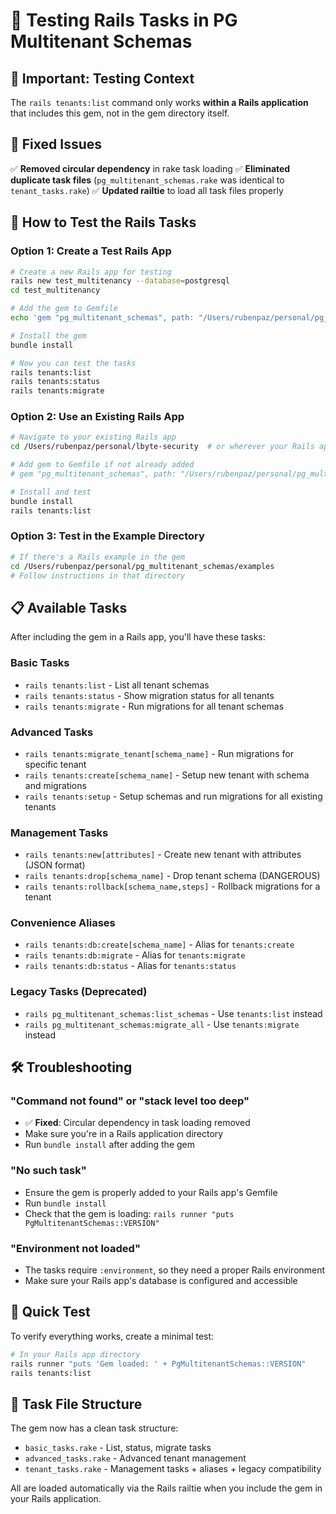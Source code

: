 # 🧪 Testing Rails Tasks in PG Multitenant Schemas

## 🚨 Important: Testing Context

The `rails tenants:list` command only works **within a Rails application** that includes this gem, not in the gem directory itself.

## 🔧 Fixed Issues

✅ **Removed circular dependency** in rake task loading
✅ **Eliminated duplicate task files** (`pg_multitenant_schemas.rake` was identical to `tenant_tasks.rake`)
✅ **Updated railtie** to load all task files properly

## 🚀 How to Test the Rails Tasks

### **Option 1: Create a Test Rails App**

```bash
# Create a new Rails app for testing
rails new test_multitenancy --database=postgresql
cd test_multitenancy

# Add the gem to Gemfile
echo 'gem "pg_multitenant_schemas", path: "/Users/rubenpaz/personal/pg_multitenant_schemas"' >> Gemfile

# Install the gem
bundle install

# Now you can test the tasks
rails tenants:list
rails tenants:status
rails tenants:migrate
```

### **Option 2: Use an Existing Rails App**

```bash
# Navigate to your existing Rails app
cd /Users/rubenpaz/personal/lbyte-security  # or wherever your Rails app is

# Add gem to Gemfile if not already added
# gem "pg_multitenant_schemas", path: "/Users/rubenpaz/personal/pg_multitenant_schemas"

# Install and test
bundle install
rails tenants:list
```

### **Option 3: Test in the Example Directory**

```bash
# If there's a Rails example in the gem
cd /Users/rubenpaz/personal/pg_multitenant_schemas/examples
# Follow instructions in that directory
```

## 📋 Available Tasks

After including the gem in a Rails app, you'll have these tasks:

### **Basic Tasks**
- `rails tenants:list` - List all tenant schemas
- `rails tenants:status` - Show migration status for all tenants  
- `rails tenants:migrate` - Run migrations for all tenant schemas

### **Advanced Tasks**  
- `rails tenants:migrate_tenant[schema_name]` - Run migrations for specific tenant
- `rails tenants:create[schema_name]` - Setup new tenant with schema and migrations
- `rails tenants:setup` - Setup schemas and run migrations for all existing tenants

### **Management Tasks**
- `rails tenants:new[attributes]` - Create new tenant with attributes (JSON format)
- `rails tenants:drop[schema_name]` - Drop tenant schema (DANGEROUS)
- `rails tenants:rollback[schema_name,steps]` - Rollback migrations for a tenant

### **Convenience Aliases**
- `rails tenants:db:create[schema_name]` - Alias for `tenants:create`
- `rails tenants:db:migrate` - Alias for `tenants:migrate`
- `rails tenants:db:status` - Alias for `tenants:status`

### **Legacy Tasks (Deprecated)**
- `rails pg_multitenant_schemas:list_schemas` - Use `tenants:list` instead
- `rails pg_multitenant_schemas:migrate_all` - Use `tenants:migrate` instead

## 🛠️ Troubleshooting

### "Command not found" or "stack level too deep"
- ✅ **Fixed**: Circular dependency in task loading removed
- Make sure you're in a Rails application directory
- Run `bundle install` after adding the gem

### "No such task"
- Ensure the gem is properly added to your Rails app's Gemfile
- Run `bundle install`
- Check that the gem is loading: `rails runner "puts PgMultitenantSchemas::VERSION"`

### "Environment not loaded"
- The tasks require `:environment`, so they need a proper Rails environment
- Make sure your Rails app's database is configured and accessible

## 🧪 Quick Test

To verify everything works, create a minimal test:

```bash
# In your Rails app directory
rails runner "puts 'Gem loaded: ' + PgMultitenantSchemas::VERSION"
rails tenants:list
```

## 📁 Task File Structure

The gem now has a clean task structure:
- `basic_tasks.rake` - List, status, migrate tasks
- `advanced_tasks.rake` - Advanced tenant management  
- `tenant_tasks.rake` - Management tasks + aliases + legacy compatibility

All are loaded automatically via the Rails railtie when you include the gem in your Rails application.
